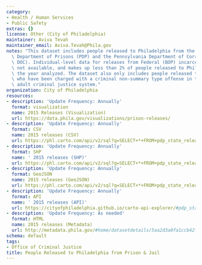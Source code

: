 ```yaml
---
category:
- Health / Human Services
- Public Safety
extras: {}
license: Other (City of Philadelphia)
maintainer: Aviva Tevah
maintainer_email: Aviva.Tevah@Phila.gov
notes: "This dataset includes people released to Philadelphia from the Philadelphia\
  \ Department of Prisons (PDP) and the Pennsylvania Department of Correction (PA\
  \ DOC). Individual-level data for releases from Federal (BOP) incarceration was\
  \ not available, and makes up less than 2% of people released to Philadelphia in\
  \ the year analyzed. The dataset also only includes people released to Philadelphia\
  \ who have been charged with a criminal non-summary type offense in the Philadelphia\
  \ adult criminal justice system."
organization: City of Philadelphia
resources:
- description: 'Update Frequency: Annually'
  format: visualization
  name: 2015 Releases (Visualization)
  url: https://data.phila.gov/visualizations/prison-releases/
- description: 'Update Frequency: Annually'
  format: CSV
  name: 2015 releases (CSV)
  url: https://phl.carto.com/api/v2/sql?q=SELECT+*+FROM+pdp_state_releases&filename=pdp_state_releases&format=csv&skipfields=cartodb_id,the_geom,the_geom_webmercator
- description: 'Update Frequency: Annually'
  format: SHP
  name: ' 2015 releases (SHP)'
  url: https://phl.carto.com/api/v2/sql?q=SELECT+*+FROM+pdp_state_releases&filename=pdp_state_releases&format=shp&skipfields=cartodb_id
- description: 'Update Frequency: Annually'
  format: GeoJSON
  name: 2015 releases (GeoJSON)
  url: https://phl.carto.com/api/v2/sql?q=SELECT+*+FROM+pdp_state_releases&filename=pdp_state_releases&format=geojson&skipfields=cartodb_id
- description: 'Update Frequency: Annually'
  format: API
  name: ' 2015 releases (API)'
  url: https://cityofphiladelphia.github.io/carto-api-explorer/#pdp_state_releases
- description: 'Update Frequency: As needed'
  format: HTML
  name: 2015 releases (Metadata)
  url: http://metadata.phila.gov/#home/datasetdetails/5aa2d3a0fa1ccb42fc2b00df/representationdetails/5aa2d3a1fa1ccb42fc2b00e3/
schema: default
tags:
- Office of Criminal Justice
title: People Released to Philadelphia from Prison & Jail
---
```

